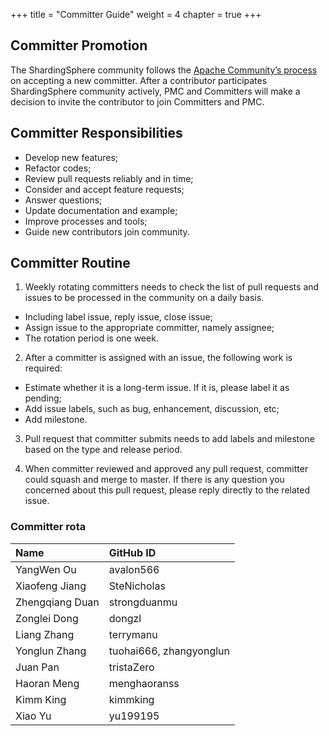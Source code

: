 +++
title = "Committer Guide"
weight = 4
chapter = true
+++

## Committer Promotion

The ShardingSphere community follows the [Apache Community’s process](http://community.apache.org/newcommitter.html) on accepting a new committer.
After a contributor participates ShardingSphere community actively, PMC and Committers will make a decision to invite the contributor to join Committers and PMC.

## Committer Responsibilities

 - Develop new features;
 - Refactor codes;
 - Review pull requests reliably and in time;
 - Consider and accept feature requests;
 - Answer questions;
 - Update documentation and example;
 - Improve processes and tools;
 - Guide new contributors join community.


##  Committer Routine

1. Weekly rotating committers needs to check the list of pull requests and issues to be processed in the community on a daily basis.

 - Including label issue, reply issue, close issue;
 - Assign issue to the appropriate committer, namely assignee;
 - The rotation period is one week. 
 
2. After a committer is assigned with an issue, the following work is required:

 - Estimate whether it is a long-term issue. If it is, please label it as pending;
 - Add issue labels, such as bug, enhancement, discussion, etc;
 - Add milestone.
 
3. Pull request that committer submits needs to add labels and milestone based on the type and release period.

4. When committer reviewed and approved any pull request, committer could squash and merge to master. If there is any question you concerned about this pull request, please reply directly to the related issue.

### Committer rota

| Name                | GitHub ID               |
| :------------------ | :---------------------- |
| YangWen Ou          | avalon566               |
| Xiaofeng Jiang      | SteNicholas             |
| Zhengqiang Duan     | strongduanmu            |
| Zonglei Dong        | dongzl                  |
| Liang Zhang         | terrymanu               |
| Yonglun Zhang       | tuohai666, zhangyonglun |
| Juan Pan            | tristaZero              |
| Haoran Meng         | menghaoranss            |
| Kimm King           | kimmking                |
| Xiao Yu             | yu199195                |
